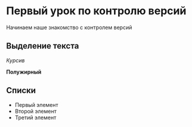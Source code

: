 # Первый урок по контролю версий

Начинаем наше знакомство с контролем версий

## Выделение текста

*Курсив*

**Полужирный**

## Списки

* Первый элемент
* Второй элемент
* Третий элемент